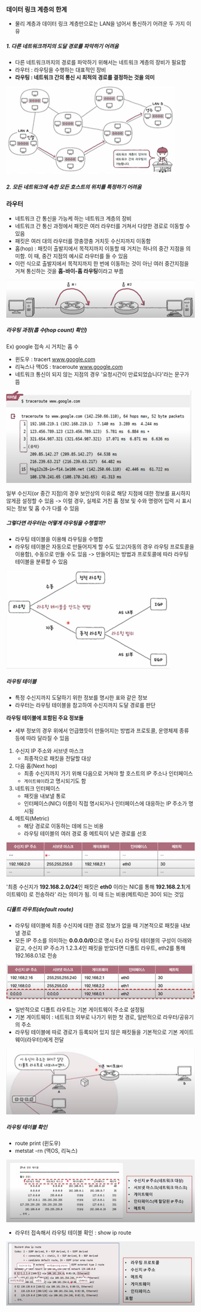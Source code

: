 ### 데이터 링크 계층의 한계
- 물리 계층과 데이터 링크 계층만으로는 LAN을 넘어서 통신하기 어려운 두 가지 이유
##### 1. 다른 네트워크까지의 도달 경로를 파악하기 어려움
- 다른 네트워크까지의 경로를 파악하기 위해서는 네트워크 계층의 장비가 필요함
- 라우터 : 라우팅을 수행하는 대표적인 장비
- **라우팅 : 네트워크 간의 통신 시 최적의 경로를 결정하는 것을 의미**

![](../../README_resources/Pasted%20image%2020251012165400.png)
##### 2. 모든 네트워크에 속한 모든 호스트의 위치를 특정하기 어려움


### 라우터
- 네트워크 간 통신을 가능케 하는 네트워크 계층의 장비
- 네트워크 간 통신 과정에서 패킷은 여러 라우터를 거쳐서 다양한 경로로 이동할 수 있음
- 패킷은 여러 대의 라우터를 깡충깡충 거치듯 수신지까지 이동함
- 홉(hop) : 패킷이 출발지에서 목적지까지 이동할 때 거치는 하나의 중간 지점을 의미함. 이 때, 중간 지점의 예시로 라우터를 들 수 있음
- 이런 식으로 출발지에서 목적지까지 한 번에 이동하는 것이 아닌 여러 중간지점을 거쳐 통신하는 것을 **홉-바이-홉 라우팅**이라고 부름

![](../../README_resources/Pasted%20image%2020251012170525.png)

##### 라우팅 과정(홉 수(hop count) 확인)
Ex) google 접속 시 거치는 홉 수
- 윈도우 : tracert www.google.com
- 리눅스나 맥OS : traceroute www.google.com
- 네트워크 통신이 되지 않는 지점의 경우 '요청시간이 만료되었습니다'라는 문구가 뜸

![](../../README_resources/Pasted%20image%2020251012171032.png)

일부 수신지(or 중간 지점)의 경우 보안상의 이유로 해당 지점에 대한 정보를 표시하지 않게끔 설정할 수 있음 -> 이럴 경우, 실제로 거친 홉 정보 및 수와 명령어 입력 시 표시되는 정보 및 홉 수가 다를 수 있음

##### 그렇다면 라우터는 어떻게 라우팅을 수행할까?
- 라우팅 테이블을 이용해 라우팅을 수행함
- 라우팅 테이블은 자동으로 만들어지게 할 수도 있고(자동의 경우 라우팅 프로토콜을 이용함), 수동으로 만들 수도 있음 -> 만들어지는 방법과 프로토콜에 따라 라우팅 테이블을 분류할 수 있음

![](../../README_resources/Pasted%20image%2020251012171914.png)

##### 라우팅 테이블
- 특정 수신지까지 도달하기 위한 정보를 명시한 표와 같은 정보
- 라우터는 라우팅 테이블을 참고하여 수신지까지 도달 경로를 판단

**라우팅 테이블에 포함된 주요 정보들**
- 세부 정보의 경우 위에서 언급했듯이 만들어지는 방법과 프로토콜, 운영체제 종류 등에 따라 달라질 수 있음
1. 수신지 IP 주소와 서브넷 마스크
	- 최종적으로 패킷을 전달할 대상
2. 다음 홉(Next hop)
	- 최종 수신지까지 가기 위해 다음으로 거쳐야 할 호스트의 IP 주소나 인터페이스
	- `게이트웨이`라고 명시되기도 함
3. 네트워크 인터페이스
	- 패킷을 내보낼 통로
	- 인터페이스(NIC) 이름이 직접 명시되거나 인터페이스에 대응하는 IP 주소가 명시됨
4. 메트릭(Metric)
	- 해당 경로로 이동하는 데에 드는 비용
	- 라우팅 테이블의 여러 경로 중 메트릭이 낮은 경로를 선호

![](../../README_resources/Pasted%20image%2020251012172959.png)

'최종 수신지가 **192.168.2.0/24**인 패킷은 **eth0** 이라는 NIC를 통해 **192.168.2.1**(게이트웨이) 로 전송하라' 라는 의미가 됨. 이 때 드는 비용(메트릭)은 30이 되는 것임

##### 디폴트 라우트(default route)
- 라우팅 테이블에 최종 수신지에 대한 경로 정보가 없을 때 기본적으로 패킷을 내보낼 경로
- 모든 IP 주소를 의미하는 **0.0.0.0/0**으로 명시
Ex) 라우팅 테이블의 구성이 아래와 같고, 수신지 IP 주소가 1.2.3.4인 패킷을 받았다면 디폴트 라우트, eth2를 통해 192.168.0.1로 전송

![](../../README_resources/Pasted%20image%2020251012175555.png)

- 일반적으로 디폴트 라우트는 기본 게이트웨이 주소로 설정됨
- 기본 게이트웨이 : 네트워크 외부로 나가기 위한 첫 경로, 일반적으로 라우터/공유기의 주소
- 라우팅 테이블에 따로 경로가 등록되어 있지 않은 패킷들을 기본적으로 기본 게이트웨이(라우터)에게 전달

![](../../README_resources/Pasted%20image%2020251012175957.png)

##### 라우팅 테이블 확인
- route print (윈도우)
- metstat -rn (맥OS, 리눅스)

![](../../README_resources/Pasted%20image%2020251012181152.png)

- 라우터 접속해서 라우팅 테이블 확인 : show ip route

![](../../README_resources/Pasted%20image%2020251012181511.png)
